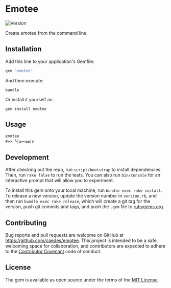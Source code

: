 # Emotee

![Version](https://img.shields.io/gem/v/emotee.svg)

Create emotee from the command line.

## Installation

Add this line to your application's Gemfile:

```ruby
gem 'emotee'
```

And then execute:

```shell
bundle
```

Or install it yourself as:

```shell
gem install emotee
```

## Usage

```shell
emotee
#=> ╰|≧ー≦✿|n
```

## Development

After checking out the repo, run `script/bootstrap` to install dependencies. Then, run `rake false` to run the tests. You can also run `bin/console` for an interactive prompt that will allow you to experiment.

To install this gem onto your local machine, run `bundle exec rake install`. To release a new version, update the version number in `version.rb`, and then run `bundle exec rake release`, which will create a git tag for the version, push git commits and tags, and push the `.gem` file to [rubygems.org](https://rubygems.org).

## Contributing

Bug reports and pull requests are welcome on GitHub at https://github.com/caedes/emotee. This project is intended to be a safe, welcoming space for collaboration, and contributors are expected to adhere to the [Contributor Covenant](contributor-covenant.org) code of conduct.


## License

The gem is available as open source under the terms of the [MIT License](http://opensource.org/licenses/MIT).
